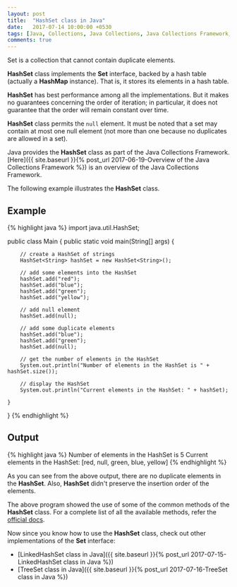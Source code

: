 ```yaml
---
layout: post
title:  "HashSet class in Java"
date:   2017-07-14 10:00:00 +0530
tags: [Java, Collections, Java Collections, Java Collections Framework, Set, Hash Table, HashSet, HashSet class]
comments: true
---
```


Set is a collection that cannot contain duplicate elements. 

**HashSet** class implements the **Set** interface, backed by a hash table (actually a **HashMap** instance). That is, it stores its elements in a hash table.

**HashSet** has best performance among all the implementations. But it makes no guarantees concerning the order of iteration; in particular, it does not guarantee that the order will remain constant over time. 

**HashSet** class permits the `null` element. It must be noted that a set may contain at most one null element (not more than one because no duplicates are allowed in a set).

Java provides the **HashSet** class as part of the Java Collections Framework. [Here]({{ site.baseurl }}{% post_url 2017-06-19-Overview of the Java Collections Framework %}) is an overview of the Java Collections Framework.

The following example illustrates the **HashSet** class.

## Example

{% highlight java %}
import java.util.HashSet;

public class Main {
    public static void main(String[] args) {

        // create a HashSet of strings
        HashSet<String> hashSet = new HashSet<String>();

        // add some elements into the HashSet
        hashSet.add("red");
        hashSet.add("blue");
        hashSet.add("green");
        hashSet.add("yellow");

        // add null element
        hashSet.add(null);

        // add some duplicate elements
        hashSet.add("blue");
        hashSet.add("green");
        hashSet.add(null);

        // get the number of elements in the HashSet
        System.out.println("Number of elements in the HashSet is " + hashSet.size());

        // display the HashSet
        System.out.println("Current elements in the HashSet: " + hashSet);

    }
}
{% endhighlight %}

## Output

{% highlight java %}
Number of elements in the HashSet is 5
Current elements in the HashSet: [red, null, green, blue, yellow]
{% endhighlight %}

As you can see from the above output, there are no duplicate elements in the **HashSet**. Also, **HashSet** didn't preserve the insertion order of the elements.

The above program showed the use of some of the common methods of the **HashSet** class. For a complete list of all the available methods, refer the [official docs].

Now since you know how to use the **HashSet** class, check out other implementations of the **Set** interface:

* [LinkedHashSet class in Java]({{ site.baseurl }}{% post_url 2017-07-15-LinkedHashSet class in Java %})
* [TreeSet class in Java]({{ site.baseurl }}{% post_url 2017-07-16-TreeSet class in Java %})

[official docs]: https://docs.oracle.com/javase/9/docs/api/java/util/HashSet.html


